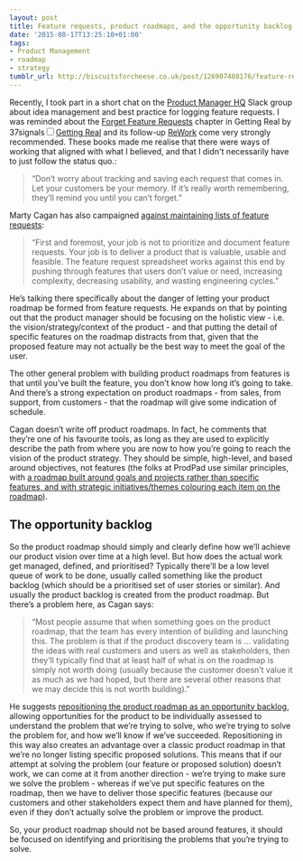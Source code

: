 ```yaml
---
layout: post
title: Feature requests, product roadmaps, and the opportunity backlog
date: '2015-08-17T13:25:10+01:00'
tags:
- Product Management
- roadmap
- strategy
tumblr_url: http://biscuitsforcheese.co.uk/post/126907408176/feature-requests-product-roadmaps-opportunity-backlog
---
```

Recently, I took part in a short chat on the [Product Manager HQ](http://www.productmanagerhq.com) Slack group about idea management and best practice for logging feature requests. I was reminded about the [Forget Feature Requests](http://gettingreal.37signals.com/ch05_Forget_Feature_Requests.php) chapter in Getting Real by 37signals<label for="sn-1" class="margin-toggle sidenote-number"></label><input type="checkbox" id="sn-1" class="margin-toggle"/><span class="sidenote">[Getting Real](http://gettingreal.37signals.com) and its follow-up [ReWork](http://www.amazon.co.uk/dp/0091929784/) come very strongly recommended. These books made me realise that there were ways of working that aligned with what I believed, and that I didn't necessarily have to just follow the status quo.</span>:


>   “Don’t worry about tracking and saving each request that comes in. Let your customers be your memory. If it’s really worth remembering, they’ll remind you until you can’t forget.”


Marty Cagan has also campaigned [against maintaining lists of feature requests](http://www.svpg.com/product-roadmaps/):


>   “First and foremost, your job is not to prioritize and document feature requests. Your job is to deliver a product that is valuable, usable and feasible. The feature request spreadsheet works against this end by pushing through features that users don’t value or need, increasing complexity, decreasing usability, and wasting engineering cycles.”


He’s talking there specifically about the danger of letting your product roadmap be formed from feature requests. He expands on that by pointing out that the product manager should be focusing on the holistic view - i.e. the vision/strategy/context of the product - and that putting the detail of specific features on the roadmap distracts from that, given that the proposed feature may not actually be the best way to meet the goal of the user.

The other general problem with building product roadmaps from features is that until you’ve built the feature, you don’t know how long it’s going to take. And there’s a strong expectation on product roadmaps - from sales, from support, from customers - that the roadmap will give some indication of schedule.

Cagan doesn’t write off product roadmaps. In fact, he comments that they’re one of his favourite tools, as long as they are used to explicitly describe the path from where you are now to how you’re going to reach the vision of the product strategy. They should be simple, high-level, and based around objectives, not features (the folks at ProdPad use similar principles, with [a roadmap built around goals and projects rather than specific features, and with strategic initiatives/themes colouring each item on the roadmap](https://www.prodpad.com/2014/08/roadmapping-in-action-this-is-how-we-do-it/)).

## The opportunity backlog

So the product roadmap should simply and clearly define how we’ll achieve our product vision over time at a high level. But how does the actual work get managed, defined, and prioritised? Typically there’ll be a low level queue of work to be done, usually called something like the product backlog (which should be a prioritised set of user stories or similar). And usually the product backlog is created from the product roadmap. But there’s a problem here, as Cagan says:


>   “Most people assume that when something goes on the product roadmap, that the team has every intention of building and launching this. The problem is that if the product discovery team is … validating the ideas with real customers and users as well as stakeholders, then they’ll typically find that at least half of what is on the roadmap is simply not worth doing (usually because the customer doesn’t value it as much as we had hoped, but there are several other reasons that we may decide this is not worth building).”


He suggests [repositioning the product roadmap as an opportunity backlog](http://www.svpg.com/the-opportunity-backlog/), allowing opportunities for the product to be individually assessed to understand the problem that we’re trying to solve, who we’re trying to solve the problem for, and how we’ll know if we’ve succeeded. Repositioning in this way also creates an advantage over a classic product roadmap in that we’re no longer listing specific proposed solutions. This means that if our attempt at solving the problem (our feature or proposed solution) doesn’t work, we can come at it from another direction - we’re trying to make sure we solve the problem - whereas if we’ve put specific features on the roadmap, then we have to deliver those specific features (because our customers and other stakeholders expect them and have planned for them), even if they don’t actually solve the problem or improve the product.

So, your product roadmap should not be based around features, it should be focused on identifying and prioritising the problems that you’re trying to solve.
